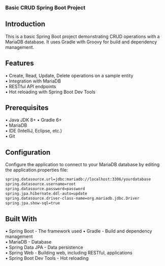 ### Basic CRUD Spring Boot Project

## Introduction
This is a basic Spring Boot project demonstrating CRUD operations with a MariaDB database. It uses Gradle with Groovy for build and dependency management.
## Features
•	Create, Read, Update, Delete operations on a sample entity <br>
•	Integration with MariaDB <br>
•	RESTful API endpoints <br>
•	Hot reloading with Spring Boot Dev Tools
  
## Prerequisites
•	Java JDK 8+
•	Gradle 6+ <br>
•	MariaDB <br>
•	IDE (IntelliJ, Eclipse, etc.) <br>
•	Git <br>

## Configuration
Configure the application to connect to your MariaDB database by editing the application.properties file:
```sh
spring.datasource.url=jdbc:mariadb://localhost:3306/yourdatabase 
spring.datasource.username=root 
spring.datasource.password=password 
spring.jpa.hibernate.ddl-auto=update 
spring.datasource.driver-class-name=org.mariadb.jdbc.Driver 
spring.jpa.show-sql=true 
```

## Built With
•	Spring Boot - The framework used
•	Gradle - Build and dependency management  <br>
•	MariaDB - Database <br>
•	Spring Data JPA - Data persistence <br>
•	Spring Web - Building web, including RESTful, applications <br>
•	Spring Boot Dev Tools - Hot reloading <br>


</html>
